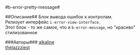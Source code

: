 #b-error-pretty-message#

##Описание##
Блок вывода ошибок к контролам.  
Релизует интерфейс `i-error-view-interface`.  
Этот блок - то же самое, что и `b-error-message`, но "красиво" стилизованное

###Авторы### 
[alkaline](https://staff.yandex-team.ru/alkaline)  
[thelazzziest](https://staff.yandex-team.ru/thelazzziest)
